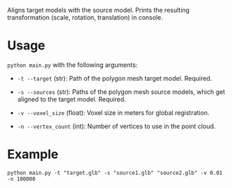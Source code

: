 Aligns target models with the source model. Prints the resulting transformation (scale, rotation, translation) in console.

# Usage

`python main.py` with the following arguments:

- `-t --target` (str): Path of the polygon mesh target model. Required.

- `-s --sources` (str): Paths of the polygon mesh source models, which get aligned to the target model. Required.

- `-v --voxel_size` (float): Voxel size in meters for global registration.

- `-n --vertex_count` (int): Number of vertices to use in the point cloud.

# Example

    python main.py -t "target.glb" -s "source1.glb" "source2.glb" -v 0.01 -n 100000
